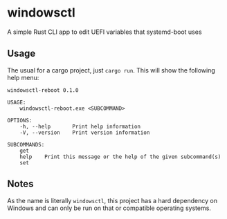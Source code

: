 # windowsctl
A simple Rust CLI app to edit UEFI variables that systemd-boot uses

## Usage
The usual for a cargo project, just `cargo run`. This will show the following help menu:

```
windowsctl-reboot 0.1.0

USAGE:
    windowsctl-reboot.exe <SUBCOMMAND>

OPTIONS:
    -h, --help       Print help information
    -V, --version    Print version information

SUBCOMMANDS:
    get
    help    Print this message or the help of the given subcommand(s)
    set
```

## Notes
As the name is literally `windowsctl`, this project has a hard dependency on Windows and can only be run on that or compatible operating systems.
